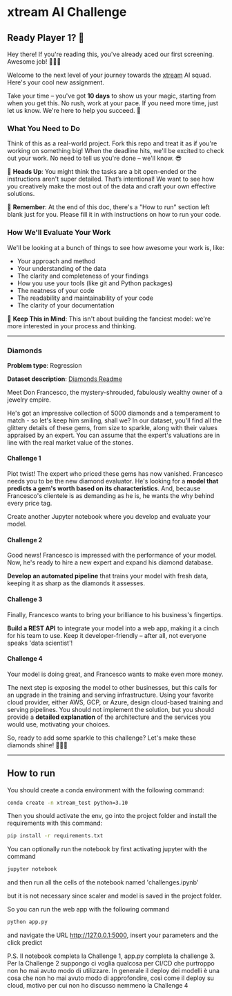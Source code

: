 # xtream AI Challenge

## Ready Player 1? 🚀

Hey there! If you're reading this, you've already aced our first screening. Awesome job! 👏👏👏

Welcome to the next level of your journey towards the [xtream](https://xtreamers.io) AI squad. Here's your cool new assignment.

Take your time – you've got **10 days** to show us your magic, starting from when you get this. No rush, work at your pace. If you need more time, just let us know. We're here to help you succeed. 🤝

### What You Need to Do

Think of this as a real-world project. Fork this repo and treat it as if you're working on something big! When the deadline hits, we'll be excited to check out your work. No need to tell us you're done – we'll know. 😎

🚨 **Heads Up**: You might think the tasks are a bit open-ended or the instructions aren't super detailed. That’s intentional! We want to see how you creatively make the most out of the data and craft your own effective solutions.

🚨 **Remember**: At the end of this doc, there's a "How to run" section left blank just for you. Please fill it in with instructions on how to run your code.

### How We'll Evaluate Your Work

We'll be looking at a bunch of things to see how awesome your work is, like:

* Your approach and method
* Your understanding of the data
* The clarity and completeness of your findings
* How you use your tools (like git and Python packages)
* The neatness of your code
* The readability and maintainability of your code
* The clarity of your documentation

🚨 **Keep This in Mind**: This isn't about building the fanciest model: we're more interested in your process and thinking.

---

### Diamonds

**Problem type**: Regression

**Dataset description**: [Diamonds Readme](./datasets/diamonds/README.md)

Meet Don Francesco, the mystery-shrouded, fabulously wealthy owner of a jewelry empire. 

He's got an impressive collection of 5000 diamonds and a temperament to match - so let's keep him smiling, shall we? 
In our dataset, you'll find all the glittery details of these gems, from size to sparkle, along with their values 
appraised by an expert. You can assume that the expert's valuations are in line with the real market value of the stones.

#### Challenge 1

Plot twist! The expert who priced these gems has now vanished. 
Francesco needs you to be the new diamond evaluator. 
He's looking for a **model that predicts a gem's worth based on its characteristics**. 
And, because Francesco's clientele is as demanding as he is, he wants the why behind every price tag. 

Create another Jupyter notebook where you develop and evaluate your model.

#### Challenge 2

Good news! Francesco is impressed with the performance of your model. 
Now, he's ready to hire a new expert and expand his diamond database. 

**Develop an automated pipeline** that trains your model with fresh data, 
keeping it as sharp as the diamonds it assesses.

#### Challenge 3

Finally, Francesco wants to bring your brilliance to his business's fingertips. 

**Build a REST API** to integrate your model into a web app, 
making it a cinch for his team to use. 
Keep it developer-friendly – after all, not everyone speaks 'data scientist'!

#### Challenge 4

Your model is doing great, and Francesco wants to make even more money.

The next step is exposing the model to other businesses, but this calls for an upgrade in the training and serving infrastructure.
Using your favorite cloud provider, either AWS, GCP, or Azure, design cloud-based training and serving pipelines.
You should not implement the solution, but you should provide a **detailed explanation** of the architecture and the services you would use, motivating your choices.

So, ready to add some sparkle to this challenge? Let's make these diamonds shine! 🌟💎✨

---

## How to run

You should create a conda environment with the following command:

```bash
conda create -n xtream_test python=3.10
```

Then you should activate the env, go into the project folder and install the requirements with this command:
```bash
pip install -r requirements.txt
```

You can optionally run the notebook by first activating jupyter with the command
```bash
jupyter notebook
```

and then run all the cells of the notebook named 'challenges.ipynb'

but it is not necessary since scaler and model is saved in the project folder.

So you can run the web app with the following command

```bash
python app.py
```
and navigate the URL http://127.0.0.1:5000, insert your parameters and the click predict


P.S. Il notebook completa la Challenge 1, app.py completa la challenge 3.
Per la Challenge 2 suppongo ci voglia qualcosa per CI/CD che purtroppo non ho mai avuto modo di utilizzare. In generale il deploy dei modelli è una cosa che non ho mai avuto modo di approfondire, così come il deploy su cloud, motivo per cui non ho discusso nemmeno la Challenge 4

